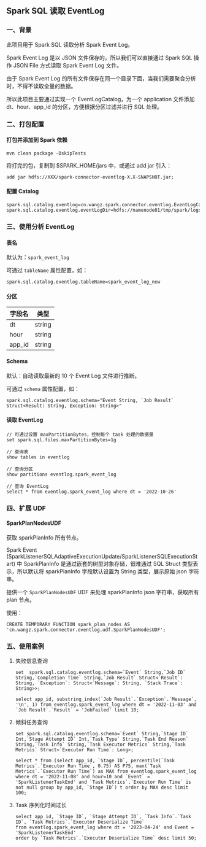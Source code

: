 ## Spark SQL 读取 EventLog

### 一、背景

此项目用于 Spark SQL 读取分析 Spark Event Log。

Spark Event Log 是以 JSON 文件保存的，所以我们可以直接通过 Spark SQL 操作 JSON File 方式读取 Spark Event Log 文件。

由于 Spark Event Log 的所有文件保存在同一个目录下面，当我们需要聚合分析时，不得不读取全量的数据。

所以此项目主要通过实现一个 EventLogCatalog，为一个 application 文件添加 dt、hour、app_id 的分区，方便根据分区过滤并进行 SQL 处理。

### 二、打包配置

#### 打包并添加到 Spark 依赖

```
mvn clean package -DskipTests
```

将打完的包，复制到 $SPARK_HOME/jars 中，或通过 add jar 引入：

```
add jar hdfs://XXX/spark-connector-eventlog-X.X-SNAPSHOT.jar;
```

#### 配置 Catalog

```
spark.sql.catalog.eventlog=cn.wangz.spark.connector.eventlog.EventLogCatalog
spark.sql.catalog.eventlog.eventLogDir=hdfs://namenode01/tmp/spark/logs
```

### 三、使用分析 EventLog

#### 表名

默认为：`spark_event_log`

可通过 `tableName` 属性配置，如：

```
spark.sql.catalog.eventlog.tableName=spark_event_log_new
```

#### 分区

| 字段名 | 类型 |
| --- | --- |
| dt | string |
| hour | string |
| app_id | string |

#### Schema

默认：自动读取最新的 10 个 Event Log 文件进行推断。

可通过 `schema` 属性配置，如：
```
spark.sql.catalog.eventlog.schema="Event String, `Job Result` Struct<Result: String, Exception: String>"
```

#### 读取 EventLog

```
// 可通过设置 maxPartitionBytes，控制每个 task 处理的数据量
set spark.sql.files.maxPartitionBytes=1g

// 查询表
show tables in eventlog

// 查询分区
show partitions eventlog.spark_event_log

// 查询 EventLog
select * from eventlog.spark_event_log where dt = '2022-10-26'
```

### 四、扩展 UDF

#### SparkPlanNodesUDF

获取 sparkPlanInfo 所有节点。

Spark Event (SparkListenerSQLAdaptiveExecutionUpdate/SparkListenerSQLExecutionStart) 中 SparkPlanInfo 是通过嵌套的树型对象存储，很难通过 SQL Struct 类型表示，所以默认将 sparkPlanInfo 字段默认设置为 String 类型，展示原始 json 字符串。

提供一个 `SparkPlanNodesUDF` UDF 来处理 sparkPlanInfo json 字符串，获取所有 plan 节点。

使用：

```
CREATE TEMPORARY FUNCTION spark_plan_nodes AS 'cn.wangz.spark.connector.eventlog.udf.SparkPlanNodesUDF';
```

### 五、使用案例

1. 失败信息查询

    ```
    set  spark.sql.catalog.eventlog.schema=`Event` String,`Job ID` String,`Completion Time` String,`Job Result` Struct<`Result`: String, `Exception`: Struct<`Message`: String, `Stack Trace`: String>>;

    select app_id, substring_index(`Job Result`.`Exception`.`Message`, '\n', 1) from eventlog.spark_event_log where dt = '2022-11-03' and `Job Result`.`Result` = 'JobFailed' limit 10;
    ```

2. 倾斜任务查询

    ```
    set spark.sql.catalog.eventlog.schema=`Event` String,`Stage ID` Int,`Stage Attempt ID` Int,`Task Type` String,`Task End Reason` String,`Task Info` String,`Task Executor Metrics` String,`Task Metrics` Struct<`Executor Run Time`: Long>;

    select * from (select app_id, `Stage ID`, percentile(`Task Metrics`.`Executor Run Time`, 0.75) AS P75, max(`Task Metrics`.`Executor Run Time`) as MAX from eventlog.spark_event_log where dt = '2022-11-08' and hour=10 and `Event` = 'SparkListenerTaskEnd' and `Task Metrics`.`Executor Run Time` is not null group by app_id, `Stage ID`) t order by MAX desc limit 100;
    ```

3. Task 序列化时间过长

    ```
    select app_id, `Stage ID`, `Stage Attempt ID`, `Task Info`.`Task ID`, `Task Metrics`.`Executor Deserialize Time`
    from eventlog.spark_event_log where dt = '2023-04-24' and Event = 'SparkListenerTaskEnd'
    order by `Task Metrics`.`Executor Deserialize Time` desc limit 50;
   ```